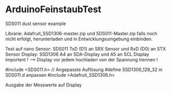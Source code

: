 # ArduinoFeinstaubTest
SDS011 dust sensor example

Librarie: Adafruit_SSD1306-master.zip und SDS011-Master.zip falls noch nicht erfolgt, herunterladen und in Entwicklungsumgebung einbinden.

Test auf nano
Sensor:  SDS011    TxD (D1) an SRX Sensor  und  RxD  (D0) an STX Sensor
Display: SSD1306   A4 an SDA-Display und  A5  an SCL Display
Importent ! --> Display vor jedem hochladen von der Spannung trennen !

#include <SDS011.h> // Angepasste Auflösung #define SSD1306_128_32 in SDS011.d anpassen
#include <Adafruit_SSD1306.h>

Ausgabe der Messwerte auf Display
